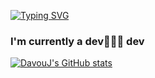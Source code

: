 [![Typing SVG](https://readme-typing-svg.demolab.com?font=Fira+Code&weight=600&size=30&pause=1000&color=B5634A&background=28BDFF00&random=false&width=435&lines=Davou;Developer;Photographer;Videographer;Bassist)](https://git.io/typing-svg)


### I'm currently a dev👨🏾‍💻 dev 


[![DavouJ's GitHub stats](https://github-readme-stats.vercel.app/api/top-langs/?username=DavouJ&exclude_repo=&hide=&langs_count=5)](https://github.com/anuraghazra/github-readme-stats)
